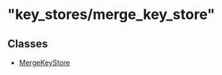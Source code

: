 # "key\_stores/merge\_key\_store"

## Classes

* [MergeKeyStore](_key_stores_merge_key_store_.mergekeystore.md)

